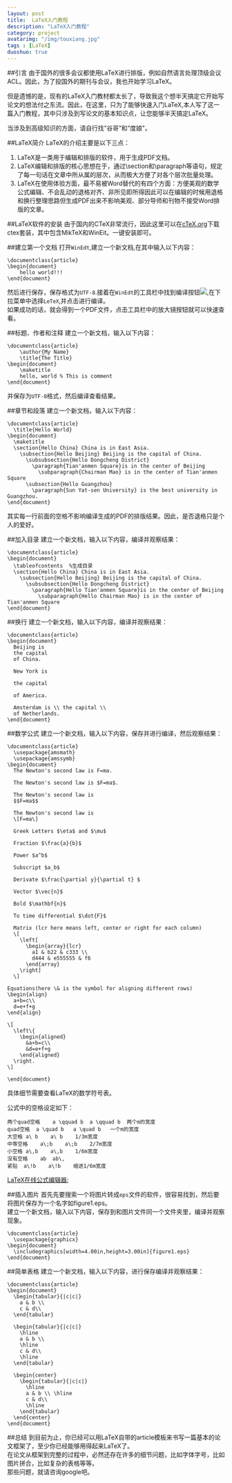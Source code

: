 ```yaml
---
layout: post
title:  LaTeX入门教程
description: "LaTeX入门教程"
category: project
avatarimg: "/img/touxiang.jpg"
tags : [LaTeX]
duoshuo: true
---
```

##引言
由于国外的很多会议都使用LaTeX进行排版，例如自然语言处理顶级会议ACL。因此，为了投国外的期刊与会议，我也开始学习LaTeX。  

但是遗憾的是，现有的LaTeX入门教材都太长了，导致我这个想半天搞定它开始写论文的想法付之东流。因此，在这里，只为了能够快速入门LaTeX,本人写了这一篇入门教程，其中只涉及到写论文的基本知识点，让您能够半天搞定LaTeX。

当涉及到高级知识的方面，请自行找“谷哥”和“度娘"。

<!-- more -->

##LaTeX简介
LaTeX的介绍主要是以下三点：  
1. LaTeX是一类用于编辑和排版的软件，用于生成PDF文档。     
2. LaTeX编辑和排版的核心思想在于，通过\section和\paragraph等语句，规定了每一句话在文章中所从属的层次，从而极大方便了对各个层次批量处理。    
3. LaTeX在使用体验方面，最不易被Word替代的有四个方面：方便美观的数学公式编辑、不会乱动的退格对齐、非所见即所得因此可以在编辑的时候用退格和换行整理思路但生成PDF出来不影响美观、部分导师和刊物不接受Word排版的文章。  

##LaTeX软件的安装
由于国内的CTeX非常流行，因此这里可以在[cTeX.org][1]下载ctex套装，其中包含MikTeX和WinEit。一键安装即可。

##建立第一个文档
打开`WinEdt`,建立一个新文档,在其中输入以下内容：
	
	\documentclass{article}
	\begin{document}
		hello world!!!
	\end{document}

然后进行保存，保存格式为`UTF-8`.接着在`WinEdt`的工具栏中找到编译按钮![][2],在下拉菜单中选择`LeTeX`,并点击进行编译。   
如果成功的话，就会得到一个PDF文件，点击工具栏中的放大镜按钮就可以快速查看。

##标题、作者和注释
建立一个新文档，输入以下内容：

	\documentclass{article} 
		\author{My Name} 
		\title{The Title} 
	\begin{document} 
	  	\maketitle 
	  	hello, world % This is comment 
	\end{document} 

并保存为`UTF-8`格式，然后编译查看结果。

##章节和段落
建立一个新文档，输入以下内容：
	
	\documentclass{article}
	  \title{Hello World}
	\begin{document}
	  \maketitle
	  \section{Hello China} China is in East Asia.
	    \subsection{Hello Beijing} Beijing is the capital of China.
	      \subsubsection{Hello Dongcheng District}
	        \paragraph{Tian'anmen Square}is in the center of Beijing
	          \subparagraph{Chairman Mao} is in the center of Tian'anmen Square
	      \subsection{Hello Guangzhou}
	        \paragraph{Sun Yat-sen University} is the best university in Guangzhou.
	\end{document}  

其实每一行前面的空格不影响编译生成的PDF的排版结果。因此，是否退格只是个人的爱好。

##加入目录
建立一个新文档，输入以下内容，编译并观察结果：

	\documentclass{article} 
	\begin{document} 
	  \tableofcontents  %生成目录
	  \section{Hello China} China is in East Asia. 
	    \subsection{Hello Beijing} Beijing is the capital of China. 
	      \subsubsection{Hello Dongcheng District} 
	        \paragraph{Hello Tian'anmen Square}is in the center of Beijing 
	          \subparagraph{Hello Chairman Mao} is in the center of Tian'anmen Square 
	\end{document}

##换行
建立一个新文档，输入以下内容，编译并观察结果：

	\documentclass{article}
	\begin{document}
	  Beijing is
	  the capital
	  of China.
	
	  New York is
	
	  the capital
	
	  of America.
	
	  Amsterdam is \\ the capital \\
	  of Netherlands.
	\end{document}

##数学公式
建立一个新文档，输入以下内容，保存并进行编译，然后观察结果：

	\documentclass{article}
	  \usepackage{amsmath}
	  \usepackage{amssymb}
	\begin{document}
	  The Newton's second law is F=ma.
	
	  The Newton's second law is $F=ma$.
	
	  The Newton's second law is
	  $$F=ma$$
	
	  The Newton's second law is
	  \[F=ma\]
	
	  Greek Letters $\eta$ and $\mu$
	
	  Fraction $\frac{a}{b}$
	
	  Power $a^b$
	
	  Subscript $a_b$
	
	  Derivate $\frac{\partial y}{\partial t} $
	
	  Vector $\vec{n}$
	
	  Bold $\mathbf{n}$
	
	  To time differential $\dot{F}$
	
	  Matrix (lcr here means left, center or right for each column)
	  \[
	    \left[
	      \begin{array}{lcr}
	        a1 & b22 & c333 \\
	        d444 & e555555 & f6
	      \end{array}
	    \right]
	  \]
	
	Equations(here \& is the symbol for aligning different rows)
	\begin{align}
	  a+b=c\\
	  d=e+f+g
	\end{align}
	
	\[
	  \left\{
	    \begin{aligned}
	      &a+b=c\\
	      &d=e+f+g
	    \end{aligned}
	  \right.
	\]
	
	\end{document}

具体细节需要查看LaTeX的数学符号表。

公式中的空格设定如下：

	两个quad空格	a \qquad b	a \qquad b	两个m的宽度
	quad空格	a \quad b	a \quad b	一个m的宽度
	大空格	a\ b	a\ b	1/3m宽度
	中等空格	a\;b	a\;b	2/7m宽度
	小空格	a\,b	a\,b	1/6m宽度
	没有空格	ab	ab\,	
	紧贴	a\!b	a\!b	缩进1/6m宽度

[LaTeX在线公式编辑器][3];

##插入图片
首先先要搜索一个将图片转成`eps`文件的软件，很容易找到，然后要将图片保存为一个名字如figure1.eps。   
建立一个新文档，输入以下内容，保存到和图片文件同一个文件夹里，编译并观察现象。

	\documentclass{article} 
	  \usepackage{graphicx} 
	\begin{document} 
	  \includegraphics[width=4.00in,height=3.00in]{figure1.eps} 
	\end{document}

##简单表格
建立一个新文档，输入以下内容，进行保存编译并观察结果：

	\documentclass{article}
	\begin{document}
	  \begin{tabular}{|c|c|}
	    a & b \\
	    c & d\\
	  \end{tabular}
	
	  \begin{tabular}{|c|c|}
	    \hline
	    a & b \\
	    \hline
	    c & d\\
	    \hline
	  \end{tabular}
	
	  \begin{center}
	    \begin{tabular}{|c|c|}
	      \hline
	      a & b \\ \hline
	      c & d\\
	      \hline
	    \end{tabular}
	  \end{center}
	\end{document} 

##总结
到目前为止，你已经可以用LaTeX自带的article模板来书写一篇基本的论文框架了，至少你已经能够用得起来LaTeX了。     
在论文从框架到完整的过程中，必然还存在许多的细节问题，比如字体字号，比如图片拼合，比如复杂的表格等等。   
那些问题，就请咨询google吧。

[1]:http://www.ctex.org/HomePage 
[2]:/img/LaTeX/1.png
[3]:http://www.codecogs.com/latex/eqneditor.php


